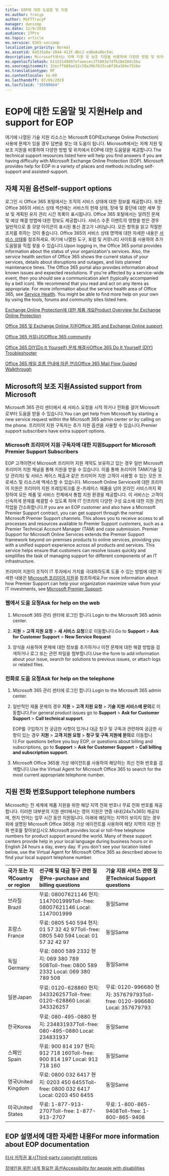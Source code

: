 ```yaml
---
title: EOP에 대한 도움말 및 지원
ms.author: tracyp
author: MSFTTracyP
manager: dansimp
ms.date: 12/9/2016
audience: ITPro
ms.topic: article
ms.service: O365-seccomp
localization_priority: Normal
ms.assetid: 64535a0a-1044-413f-8bc2-ed8e8a0bc54c
description: Microsoft에서는 자체 지원 및 보조 지원을 비롯하여 다양한 방법 및 위치에서 EOP에 대한 도움말을 제공합니다.
ms.openlocfilehash: b1153149897efaeecec2f5003e7dfb10e28dc5ba
ms.sourcegitcommit: 32ecff689ae32c59a39b7633ca0f36a304e7516e
ms.translationtype: MT
ms.contentlocale: ko-KR
ms.lasthandoff: 07/09/2019
ms.locfileid: "35599664"
---
```

# <a name="help-and-support-for-eop"></a><span data-ttu-id="e26bc-103">EOP에 대한 도움말 및 지원</span><span class="sxs-lookup"><span data-stu-id="e26bc-103">Help and support for EOP</span></span>

<span data-ttu-id="e26bc-p101">여기에 나열된 기술 지원 리소스는 Microsoft EOP(Exchange Online Protection) 사용에 문제가 있을 경우 답변을 찾는 데 도움이 됩니다. Microsoft에서는 자체 지원 및 보조 지원을 비롯하여 다양한 방법 및 위치에서 EOP에 대한 도움말을 제공합니다.</span><span class="sxs-lookup"><span data-stu-id="e26bc-p101">The technical support resources listed here will help you find answers if you are having difficulty with Microsoft Exchange Online Protection (EOP). Microsoft provides help for EOP in a variety of places and methods including self-support and assisted-support.</span></span> 
  
## <a name="self-support-options"></a><span data-ttu-id="e26bc-106">자체 지원 옵션</span><span class="sxs-lookup"><span data-stu-id="e26bc-106">Self-support options</span></span>

<span data-ttu-id="e26bc-p102">로그인 시 Office 365 포털에서는 조직의 서비스 상태에 대한 정보를 제공합니다. 또한 Office 365의 서비스 상태 섹션에는 서비스의 현재 상태, 장애 및 중단에 대한 세부 정보 및 계획된 유지 관리 시간 목록이 표시됩니다. Office 365 포털에서는 알려진 문제 및 예상 해결 방법에 대한 정보도 제공합니다. 서비스 수준 이벤트의 영향을 받은 경우 일반적으로 종 모양 아이콘이 표시된 통신 경고가 나타납니다. 모든 항목을 읽고 적절한 조치를 취하는 것이 좋습니다. Office 365의 서비스 상태 영역에 대한 자세한 내용은 [서비스 상태](https://go.microsoft.com/fwlink/?LinkId=394289)를 참조하세요. 여기에 나열된 도구, 포럼 및 커뮤니티 사이트를 사용하여 추가 도움말을 직접 찾을 수 있습니다.</span><span class="sxs-lookup"><span data-stu-id="e26bc-p102">Upon logging in, the Office 365 portal provides information about the status of your organization's services. Also, the service health section of Office 365 shows the current status of your services, details about disruptions and outages, and lists planned maintenance times. The Office 365 portal also provides information about known issues and expected resolutions. If you're affected by a service-wide event, then you should see a communication alert (typically accompanied by a bell icon). We recommend that you read and act on any items as appropriate. For more information about the service health area of Office 365, see [Service Health](https://go.microsoft.com/fwlink/?LinkId=394289). You might be able to find more help on your own by using the tools, forums and community sites listed here.</span></span>
  
[<span data-ttu-id="e26bc-114">Exchange Online Protection에 대한 제품 개요</span><span class="sxs-lookup"><span data-stu-id="e26bc-114">Product Overview for Exchange Online Protection</span></span>](https://go.microsoft.com/fwlink/p/?LinkId=279912)
  
[<span data-ttu-id="e26bc-115">Office 365 및 Exchange Online 지원</span><span class="sxs-lookup"><span data-stu-id="e26bc-115">Office 365 and Exchange Online support</span></span>](https://go.microsoft.com/fwlink/?LinkId=299655)
  
[<span data-ttu-id="e26bc-116">Office 365 커뮤니티</span><span class="sxs-lookup"><span data-stu-id="e26bc-116">Office 365 community</span></span>](https://go.microsoft.com/fwlink/?LinkId=299656)
  
[<span data-ttu-id="e26bc-117">Office 365 DIY(Do It Yourself) 문제 해결사</span><span class="sxs-lookup"><span data-stu-id="e26bc-117">Office 365 Do It Yourself (DIY) Troubleshooter</span></span>](https://go.microsoft.com/fwlink/?LinkId=299657)
  
[<span data-ttu-id="e26bc-118">Office 365 메일 흐름 안내에 따른 연습</span><span class="sxs-lookup"><span data-stu-id="e26bc-118">Office 365 Mail Flow Guided Walkthrough</span></span>](https://go.microsoft.com/fwlink/?LinkId=323470)
  
## <a name="assisted-support-from-microsoft"></a><span data-ttu-id="e26bc-119">Microsoft의 보조 지원</span><span class="sxs-lookup"><span data-stu-id="e26bc-119">Assisted support from Microsoft</span></span>

<span data-ttu-id="e26bc-120">Microsoft 365 관리 센터에서 새 서비스 요청을 시작 하거나 전화를 걸어 Microsoft 로부터 도움을 받을 수 있습니다.</span><span class="sxs-lookup"><span data-stu-id="e26bc-120">You can get help from Microsoft by starting a new service request within the Microsoft 365 admin center or by calling on the phone.</span></span> <span data-ttu-id="e26bc-121">프리미어 지원 구독자는 추가 지원 옵션을 사용할 수 있습니다.</span><span class="sxs-lookup"><span data-stu-id="e26bc-121">Premier support subscribers have extra support options.</span></span>
  
### <a name="support-for-microsoft-premier-support-subscribers"></a><span data-ttu-id="e26bc-122">Microsoft 프리미어 지원 구독자에 대한 지원</span><span class="sxs-lookup"><span data-stu-id="e26bc-122">Support for Microsoft Premier Support Subscribers</span></span>

<span data-ttu-id="e26bc-p104">EOP 고객이면서 Microsoft 프리미어 지원 계약도 보유하고 있는 경우 일반 Microsoft 프리미어 지원 채널을 통해 지원을 받을 수 있습니다. 이를 통해 프리미어 TAM(기술 담당 관리자) 및 서비스 케이스 제출과 같은 프리미어 지원 고객이 사용할 수 있는 모든 프로세스 및 리소스에 액세스할 수 있습니다. Microsoft Online Services에 대한 프리미어 지원은 프리미어 지원 프레임워크를 온-프레미스 제품을 넘어 온라인 서비스까지 확장하여 모든 제품 및 서비스 전체에서 통합 지원 환경을 제공합니다. 이 서비스는 고객이 신속하게 문제를 해결할 수 있도록 하며 IT 인프라의 다양한 구성 요소에 대한 지원 관리 작업을 간소화합니다.</span><span class="sxs-lookup"><span data-stu-id="e26bc-p104">If you are an EOP customer and also have a Microsoft Premier Support contract, you can get support through the normal Microsoft Premier Support channels. This allows you to receive access to all processes and resources available to Premier Support customers, such as a Premier Technical Account Manager (TAM) and case submission. Premier Support for Microsoft Online Services extends the Premier Support framework beyond on-premises products to online services, providing you with a unified support experience across all products and services. This service helps ensure that customers can resolve issues quickly and simplifies the task of managing support for different components of an IT infrastructure.</span></span>
  
<span data-ttu-id="e26bc-127">프리미어 지원이 조직이 IT 투자에서 가치를 극대화하도록 도울 수 있는 방법에 대한 자세한 내용은 [Microsoft 프리미어 지원](https://go.microsoft.com/fwlink/?LinkId=317437)을 참조하세요.</span><span class="sxs-lookup"><span data-stu-id="e26bc-127">For more information about how Premier Support can help your organization maximize value from your IT investments, see [Microsoft Premier Support](https://go.microsoft.com/fwlink/?LinkId=317437).</span></span>
  
### <a name="ask-for-help-on-the-web"></a><span data-ttu-id="e26bc-128">웹에서 도움 요청</span><span class="sxs-lookup"><span data-stu-id="e26bc-128">Ask for help on the web</span></span>

1. <span data-ttu-id="e26bc-129">Microsoft 365 관리 센터에 로그인 합니다.</span><span class="sxs-lookup"><span data-stu-id="e26bc-129">Login to the Microsoft 365 admin center.</span></span>
    
2. <span data-ttu-id="e26bc-130">**지원** \> **고객 지원 요청** \> **새 서비스 요청**으로 이동합니다.</span><span class="sxs-lookup"><span data-stu-id="e26bc-130">Go to **Support** \> **Ask for Customer Support** \> **New Service Request**</span></span>
    
3. <span data-ttu-id="e26bc-131">양식을 사용하여 문제에 대한 정보를 추가하거나 이전 문제에 대한 해결 방법을 검색하거나 로그 또는 관련 파일을 첨부합니다.</span><span class="sxs-lookup"><span data-stu-id="e26bc-131">Use the form to add information about your issue, search for solutions to previous issues, or attach logs or related files.</span></span>
    
### <a name="ask-for-help-on-the-telephone"></a><span data-ttu-id="e26bc-132">전화로 도움 요청</span><span class="sxs-lookup"><span data-stu-id="e26bc-132">Ask for help on the telephone</span></span>

1. <span data-ttu-id="e26bc-133">Microsoft 365 관리 센터에 로그인 합니다.</span><span class="sxs-lookup"><span data-stu-id="e26bc-133">Login to the Microsoft 365 admin center.</span></span>
    
2. <span data-ttu-id="e26bc-134">일반적인 제품 문제의 경우 **지원** \> **고객 지원 요청** \> **기술 지원 서비스에 문의**로 이동합니다.</span><span class="sxs-lookup"><span data-stu-id="e26bc-134">For general product issues go to **Support** \> **Ask for Customer Support** \> **Call technical support**.</span></span>
    
    <span data-ttu-id="e26bc-135">EOP를 구입하기 전 궁금한 사항이 있거나 대금 청구 및 구독과 관련하여 궁금한 사항이 있는 경우 **지원** \> **고객 지원 요청** \> **청구 및 구독 지원에 문의**로 이동합니다.</span><span class="sxs-lookup"><span data-stu-id="e26bc-135">For questions before you buy EOP, or questions about billing and subscriptions, go to **Support** \> **Ask for Customer Support** \> **Call billing and subscription support**.</span></span>
    
3. <span data-ttu-id="e26bc-136">Microsoft Office 365용 가상 에이전트를 사용하여 해당하는 최신 전화 번호를 검색합니다.</span><span class="sxs-lookup"><span data-stu-id="e26bc-136">Use the Virtual Agent for Microsoft Office 365 to search for the most current appropriate telephone number.</span></span>
    
## <a name="support-telephone-numbers"></a><span data-ttu-id="e26bc-137">지원 전화 번호</span><span class="sxs-lookup"><span data-stu-id="e26bc-137">Support telephone numbers</span></span>

<span data-ttu-id="e26bc-p105">Microsoft는 전 세계에 제품 지원을 위한 해당 지역 전화 번호나 무료 전화 번호를 제공합니다. 이러한 대부분의 지원 센터에서는 영어 지원은 연중 내내(24x7x365) 제공되며, 현지 언어는 업무 시간 동안 지원됩니다. 아래에 해당하는 지역이 보이지 않는 경우 위에 설명된 Microsoft Office 365용 가상 에이전트를 사용하여 해당 지역의 지원 전화 번호를 찾아보십시오.</span><span class="sxs-lookup"><span data-stu-id="e26bc-p105">Microsoft provides local or toll-free telephone numbers for product support around the world. Many of these support centers provide help in your local language during business hours or in English 24 hours a day, every day. If you don't see your location listed below, use the Virtual Agent for Microsoft Office 365 as described above to find your local support telephone number.</span></span>
  
|<span data-ttu-id="e26bc-141">**국가 또는 지역**</span><span class="sxs-lookup"><span data-stu-id="e26bc-141">**Country or region**</span></span>|<span data-ttu-id="e26bc-142">**선구매 및 대금 청구 관련 질문**</span><span class="sxs-lookup"><span data-stu-id="e26bc-142">**Pre-purchase and billing questions**</span></span>|<span data-ttu-id="e26bc-143">**기술 지원 서비스 관련 질문**</span><span class="sxs-lookup"><span data-stu-id="e26bc-143">**Technical Support questions**</span></span>|
|:-----|:-----|:-----|
|<span data-ttu-id="e26bc-144">브라질</span><span class="sxs-lookup"><span data-stu-id="e26bc-144">Brazil</span></span>  <br/> |<span data-ttu-id="e26bc-145">무료: 08007621146          현지: 1147001999</span><span class="sxs-lookup"><span data-stu-id="e26bc-145">Toll-free: 08007621146          Local: 1147001999</span></span>  <br/> |<span data-ttu-id="e26bc-146">동일</span><span class="sxs-lookup"><span data-stu-id="e26bc-146">Same</span></span>  <br/> |
|<span data-ttu-id="e26bc-147">프랑스</span><span class="sxs-lookup"><span data-stu-id="e26bc-147">France</span></span>  <br/> |<span data-ttu-id="e26bc-148">무료: 0805 540 594           현지: 01 57 32 42 97</span><span class="sxs-lookup"><span data-stu-id="e26bc-148">Toll-free: 0805 540 594           Local: 01 57 32 42 97</span></span>  <br/> |<span data-ttu-id="e26bc-149">동일</span><span class="sxs-lookup"><span data-stu-id="e26bc-149">Same</span></span>  <br/> |
|<span data-ttu-id="e26bc-150">독일</span><span class="sxs-lookup"><span data-stu-id="e26bc-150">Germany</span></span>  <br/> |<span data-ttu-id="e26bc-151">무료: 0800 589 2332           현지: 069 380 789 508</span><span class="sxs-lookup"><span data-stu-id="e26bc-151">Toll-free: 0800 589 2332           Local: 069 380 789 508</span></span>  <br/> |<span data-ttu-id="e26bc-152">동일</span><span class="sxs-lookup"><span data-stu-id="e26bc-152">Same</span></span>  <br/> |
|<span data-ttu-id="e26bc-153">일본</span><span class="sxs-lookup"><span data-stu-id="e26bc-153">Japan</span></span>  <br/> |<span data-ttu-id="e26bc-154">무료: 0120-628860          현지: 343326257</span><span class="sxs-lookup"><span data-stu-id="e26bc-154">Toll-free: 0120-628860          Local: 343326257</span></span>  <br/> |<span data-ttu-id="e26bc-155">무료: 0120-996680          현지: 357679793</span><span class="sxs-lookup"><span data-stu-id="e26bc-155">Toll-free: 0120-996680          Local: 357679793</span></span>  <br/> |
|<span data-ttu-id="e26bc-156">한국</span><span class="sxs-lookup"><span data-stu-id="e26bc-156">Korea</span></span>  <br/> |<span data-ttu-id="e26bc-157">무료: 080-495-0880          현지: 234831937</span><span class="sxs-lookup"><span data-stu-id="e26bc-157">Toll-free: 080-495-0880          Local: 234831937</span></span>  <br/> |<span data-ttu-id="e26bc-158">동일</span><span class="sxs-lookup"><span data-stu-id="e26bc-158">Same</span></span>  <br/> |
|<span data-ttu-id="e26bc-159">스페인</span><span class="sxs-lookup"><span data-stu-id="e26bc-159">Spain</span></span>  <br/> |<span data-ttu-id="e26bc-160">무료: 900 814 197          현지: 912 718 160</span><span class="sxs-lookup"><span data-stu-id="e26bc-160">Toll-free: 900 814 197          Local: 912 718 160</span></span>  <br/> |<span data-ttu-id="e26bc-161">동일</span><span class="sxs-lookup"><span data-stu-id="e26bc-161">Same</span></span>  <br/> |
|<span data-ttu-id="e26bc-162">영국</span><span class="sxs-lookup"><span data-stu-id="e26bc-162">United Kingdom</span></span>  <br/> |<span data-ttu-id="e26bc-163">무료: 0800 032 6417          현지: 0203 450 6455</span><span class="sxs-lookup"><span data-stu-id="e26bc-163">Toll-free: 0800 032 6417          Local: 0203 450 6455</span></span>  <br/> |<span data-ttu-id="e26bc-164">동일</span><span class="sxs-lookup"><span data-stu-id="e26bc-164">Same</span></span>  <br/> |
|<span data-ttu-id="e26bc-165">미국</span><span class="sxs-lookup"><span data-stu-id="e26bc-165">United States</span></span>  <br/> |<span data-ttu-id="e26bc-166">무료: 1-877-913-2707</span><span class="sxs-lookup"><span data-stu-id="e26bc-166">Toll-free: 1-877-913-2707</span></span>  <br/> |<span data-ttu-id="e26bc-167">무료: 1-800-865-9408</span><span class="sxs-lookup"><span data-stu-id="e26bc-167">Toll-free: 1-800-865-9408</span></span>  <br/> |
   
## <a name="for-more-information-about-eop-documentation"></a><span data-ttu-id="e26bc-168">EOP 설명서에 대한 자세한 내용</span><span class="sxs-lookup"><span data-stu-id="e26bc-168">For more information about EOP documentation</span></span>

[<span data-ttu-id="e26bc-169">타사 저작권 표시</span><span class="sxs-lookup"><span data-stu-id="e26bc-169">Third-party copyright notices</span></span>](third-party-copyright-notices.md)
  
[<span data-ttu-id="e26bc-170">장애인을 위한 내게 필요한 옵션</span><span class="sxs-lookup"><span data-stu-id="e26bc-170">Accessibility for people with disabilities</span></span>](accessibility-for-people-with-disabilities.md)
  

